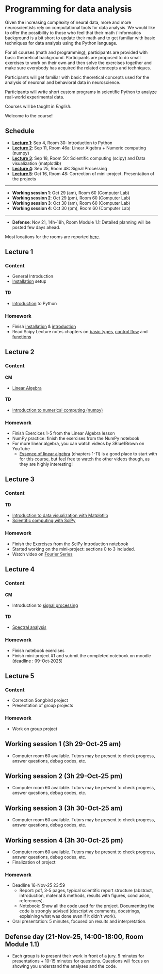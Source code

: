 # Programming for data analysis

Given the increasing complexity of neural data, more and more neuroscientists rely on computational tools for data analysis. We would like to offer the possibility to those who feel that their math / informatics background is a bit short to update their math and to get familiar with basic techniques for data analysis using the Python language.

For all courses (math and programming), participants are provided with basic theoretical background. Participants are proposed to do small exercises to work on their own and then solve the exercises together and make sure everybody has acquired the related concepts and techniques.

Participants will get familiar with basic theoretical concepts used for the analysis of neuronal and behavioral data in neuroscience.

Participants will write short custom programs in scientific Python to analyze real-world experimental data.

Courses will be taught in *English*.

Welcome to the course!

## Schedule


- **[Lecture 1](#lecture-1)**: Sep 4, Room 30:  Introduction to Python
- **[Lecture 2](#lecture-2)**: Sep 11, Room 46a: Linear Algebra + Numeric computing (numpy)
- **[Lecture 3](#lecture-3)**: Sep 18, Room 50: Scientific computing (scipy) and Data visualization (matplotlib)
- **[Lecture 4](#lecture-4)**: Sep 25, Room 48: Signal Processing
- **[Lecture 5](#lecture-5)**: Oct 16, Room 48: Correction of mini-project. Presentation of the projects
---
- **Working session 1**: Oct 29 (am), Room 60 (Computer Lab)
- **Working session 2**: Oct 29 (pm), Room 60 (Computer Lab)
- **Working session 3**: Oct 30 (am), Room 60 (Computer Lab)
- **Working session 4**: Oct 30 (pm), Room 60 (Computer Lab)
---
- **Defense**: Nov 21, 14h-18h, Room Module 1.1: Detailed planning will be posted few days ahead.

Most locations for the rooms are reported [here](https://moodle.u-bordeaux.fr/mod/folder/view.php?id=226382).

## Lecture 1

### Content

- General Introduction
- [Installation](lessons/L01-installation.md) setup
#### TD
- [Introduction](lessons/L01-introduction.md) to Python

### Homework

- Finish [installation](lessons/L01-installation.md) & [introduction](lessons/L01-introduction-to-python.md)
- Read Scipy Lecture notes chapters on [basic types](http://scipy-lectures.org/intro/language/basic_types.html), [control flow](http://scipy-lectures.org/intro/language/control_flow.html) and [functions](http://scipy-lectures.org/intro/language/functions.html)


## Lecture 2

### Content

#### CM
- [Linear Algebra](lessons/L02_Linear_algebra_slides_2025.pdf)

#### TD
- [Introduction to numerical computing (numpy)](lessons/L02-NumPy.ipynb)

### Homework
- Finish Exercices 1-5 from the Linear Algebra lesson
- NumPy practice: finish the exercises from the NumPy notebook
- For more linear algebra, you can watch videos by 3Blue1Brown on YouTube
    - [Essence of linear algebra](https://www.youtube.com/playlist?list=PLZHQObOWTQDPD3MizzM2xVFitgF8hE_ab) (chapters 1-11) is a good place to start with for this course, but feel free to watch the other videos though, as they are highly interesting!

## Lecture 3

### Content

#### TD
- [Introduction to data visualization with Matplotlib](lessons/L03-Data_visualization_Matplotlib.ipynb)
- [Scientific computing with SciPy](lessons/L03-Scipy_introduction.ipynb)

### Homework
- Finish the Exercises from the SciPy Introduction notebook
- Started working on the mini-project: sections 0 to 3 included.
- Watch video on [Fourier Series](https://www.youtube.com/watch?v=7ssUImv8e4w)


## Lecture 4

### Content

#### CM
- Introduction to [signal processing](lessons//L04-fft-nslides.pdf)

#### TD

- [Spectral analysis](lessons//L04-fft-notebook.ipynb)


### Homework
- Finish notebook exercises  
- Finish mini-project #1 and submit the completed notebook on moodle (deadline : 09-Oct-2025)


## Lecture 5

### Content
- Correction Songbird project
- Presentation of group projects

### Homework
- Work on group project


## Working session 1 (3h 29-Oct-25 am)

- Computer room 60 available. Tutors may be present to check progress, answer questions, debug codes, etc.

## Working session 2 (3h 29-Oct-25 pm)

- Computer room 60 available. Tutors may be present to check progress, answer questions, debug codes, etc.

## Working session 3 (3h 30-Oct-25 am)

- Computer room 60 available. Tutors may be present to check progress, answer questions, debug codes, etc.

## Working session 4 (3h 30-Oct-25 pm)

- Computer room 60 available. Tutors may be present to check progress, answer questions, debug codes, etc.
- Finalization of project


### Homework
- Deadline 16-Nov-25 23:59
    - Report: pdf, 3-5 pages, typical scientific report structure (abstract, introduction, material & methods, results with figures, conclusion, references).
    - Notebook: Show all the code used for the project. Documenting the code is strongly advised (descriptive comments, docstrings, explaining what was done even if it didn't work).
- Oral presentation: 5 minutes, focused on results and interpretation.



## Defense day (21-Nov-25, 14:00-18:00, Room Module 1.1)

- Each group is to present their work in front of a jury.
  5 minutes for presentations + 10-15 minutes for questions.
  Questions will focus on showing you understand the analyses and the code.
